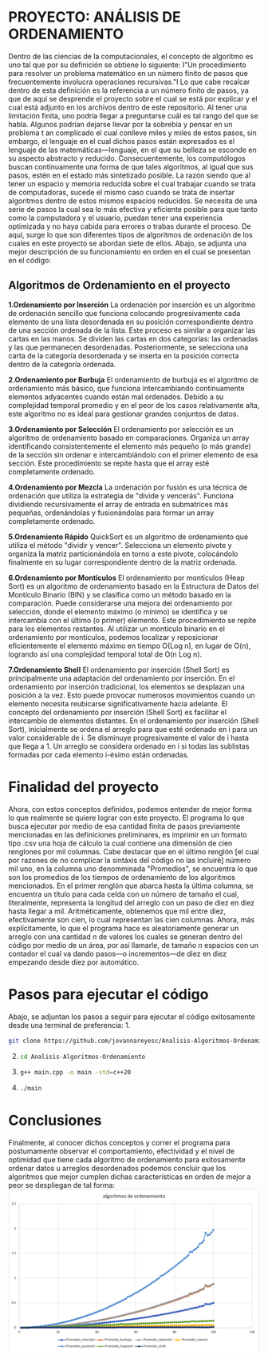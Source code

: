 # PROYECTO: ANÁLISIS DE ORDENAMIENTO

Dentro de las ciencias de la computacionales, el concepto de algoritmo es uno tal que por su definición se obtiene lo siguiente: 
I"Un procedimiento para resolver un problema matemático en un número finito de pasos que frecuentemente involucra operaciones recursivas."I
Lo que cabe recalcar dentro de esta definición es la referencia a un número finito de pasos, ya que de aquí se desprende el proyecto sobre el cual se está por explicar y el cual está adjunto en los archivos dentro de este repositorio. Al tener una limitación finita, uno podría llegar a preguntarse cuál es tal rango del que se habla. Algunos podrían dejarse llevar por la sobrebia y pensar en un problema t
an complicado el cual conlleve miles y miles de estos pasos, sin embargo, el lenguaje en el cual dichos pasos están expresados es el lenguaje de las matemáticas—lenguaje, en el que su belleza se esconde en su aspecto abstracto y reducido. Consecuentemente, los computólogos buscan continuamente una forma de que tales algoritmos, al igual que sus pasos, estén en el estado más sintetizado posible. La razón siendo que al tener un espacio y memoria reducida sobre el cual trabajar cuando se trata de computadoras, sucede el mismo caso cuando se trata de insertar algoritmos dentro de estos mismos espacios reducidos. Se necesita de una serie de pasos la cual sea lo más efectiva y eficiente posible para que tanto como la computadora y el usuario, puedan tener una experiencia optimizada y no haya cabida para errores o trabas durante el proceso. De aquí, surge lo que son diferentes tipos de algoritmos de ordenación de los cuales en este proyecto se abordan siete de ellos. Abajo, se adjunta una mejor descripción de su funcionamiento en orden en el cual se presentan en el código:

## Algoritmos de Ordenamiento en el proyecto
**1.Ordenamiento por Inserción**
La ordenación por inserción es un algoritmo de ordenación sencillo que funciona colocando progresivamente cada elemento de una lista desordenada en su posición correspondiente dentro de una sección ordenada de la lista. Este proceso es similar a organizar las cartas en las manos. Se dividen las cartas en dos categorías: las ordenadas y las que permanecen desordenadas. Posteriormente, se selecciona una carta de la categoría desordenada y se inserta en la posición correcta dentro de la categoría ordenada.


**2.Ordenamiento por Burbuja**
El ordenamiento de burbuja es el algoritmo de ordenamiento más básico, que funciona intercambiando continuamente elementos adyacentes cuando están mal ordenados. Debido a su complejidad temporal promedio y en el peor de los casos relativamente alta, este algoritmo no es ideal para gestionar grandes conjuntos de datos.

**3.Ordenamiento por Selección**
El ordenamiento por selección es un algoritmo de ordenamiento basado en comparaciones. Organiza un array identificando consistentemente el elemento más pequeño (o más grande) de la sección sin ordenar e intercambiándolo con el primer elemento de esa sección. Este procedimiento se repite hasta que el array esté completamente ordenado.

**4.Ordenamiento por Mezcla**
La ordenación por fusión es una técnica de ordenación que utiliza la estrategia de "divide y vencerás". Funciona dividiendo recursivamente el array de entrada en submatrices más pequeñas, ordenándolas y fusionándolas para formar un array completamente ordenado.

**5.Ordenamiento Rápido**
QuickSort es un algoritmo de ordenamiento que utiliza el método "dividir y vencer". Selecciona un elemento pivote y organiza la matriz particionándola en torno a este pivote, colocándolo finalmente en su lugar correspondiente dentro de la matriz ordenada.

**6.Ordenamiento por Montículos**
El ordenamiento por montículos (Heap Sort) es un algoritmo de ordenamiento basado en la Estructura de Datos del Montículo Binario (BIN) y se clasifica como un método basado en la comparación. Puede considerarse una mejora del ordenamiento por selección, donde el elemento máximo (o mínimo) se identifica y se intercambia con el último (o primer) elemento. Este procedimiento se repite para los elementos restantes. Al utilizar un montículo binario en el ordenamiento por montículos, podemos localizar y reposicionar eficientemente el elemento máximo en tiempo O(Log n), en lugar de O(n), logrando así una complejidad temporal total de O(n Log n).

**7.Ordenamiento Shell**
El ordenamiento por inserción (Shell Sort) es principalmente una adaptación del ordenamiento por inserción. En el ordenamiento por inserción tradicional, los elementos se desplazan una posición a la vez. Esto puede provocar numerosos movimientos cuando un elemento necesita reubicarse significativamente hacia adelante. El concepto del ordenamiento por inserción (Shell Sort) es facilitar el intercambio de elementos distantes. En el ordenamiento por inserción (Shell Sort), inicialmente se ordena el arreglo para que esté ordenado en i para un valor considerable de i. Se disminuye progresivamente el valor de i hasta que llega a 1. Un arreglo se considera ordenado en i si todas las sublistas formadas por cada elemento i-ésimo están ordenadas.

# Finalidad del proyecto
Ahora, con estos conceptos definidos, podemos entender de mejor forma lo que realmente se quiere lograr con este proyecto. 
El programa lo que busca ejecutar por medio de esa cantidad finita de pasos previamente mencionadas en las definiciones preliminares, es imprimir en un formato tipo .csv una hoja de cálculo la cual contiene una dimensión de cien renglones por mil columnas. Cabe destacar que en el último renglón [el cual por razones de no complicar la sintáxis del código no las incluiré] número mil uno, en la columna uno denomminada "Promedios", se encuentra lo que son los promedios de los tiempos de ordenamiento de los algoritmos mencionados. En el primer renglón que abarca hasta la última columna, se encuentra un título para cada celda con un número de tamaño el cual, literalmente, representa la longitud del arreglo con un paso de diez en diez hasta llegar a mil. Aritméticamente, obtenemos que mil entre diez, efectivamente son cien, lo cual representan las cien columnas. 
Ahora, más explícitamente, lo que el programa hace es aleatoriamente generar un arreglo con una cantidad _n_ de valores los cuales se generan dentro del código por medio de un área, por así llamarle, de tamaño _n_ espacios con un contador el cual va dando pasos—o incrementos—de diez en diez empezando desde diez por automático.

# Pasos para ejecutar el código
Abajo, se adjuntan los pasos a seguir para ejecutar el código exitosamente desde una terminal de preferencia:
1.
   ```sh
   git clone https://github.com/jovannareyesc/Analisis-Algoritmos-Ordenamiento
   ```
2. 
   ```sh
   cd Analisis-Algoritmos-Ordenamiento
   ```
3. 
   ```sh
   g++ main.cpp -o main -std=c++20
   ```
4. 
   ```sh
   ./main
   ```
# Conclusiones
Finalmente, al conocer dichos conceptos y correr el programa para postumamente observar el comportamiento, efectividad y el nivel de optimidad que tiene cada algoritmo de ordenamiento para exitosamente ordenar datos u arreglos desordenados podemos concluir que los algoritmos que mejor cumplen dichas características en orden de mejor a peor se despliegan de tal forma:
![grafica_ordenamientos](grafica_ordenamientos.png)
